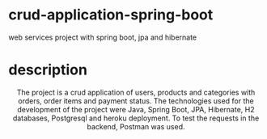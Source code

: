 # crud-application-spring-boot 
web services project with spring boot, jpa and hibernate

# description
<p align="center">The project is a crud application of users, products and categories with orders, order items and payment status. The technologies used for the development of the project were Java, Spring Boot, JPA, Hibernate, H2 databases, Postgresql and heroku deployment. To test the requests in the backend, Postman was used.</p>
